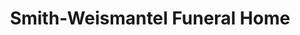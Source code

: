 ---
title: "Smith-Weismantel Funeral Home"
url: /springville/smith-weismantel-funeral-home/
shop: funeral directors
---